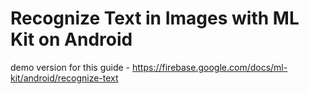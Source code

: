 # Recognize Text in Images with ML Kit on Android
demo version for this guide - https://firebase.google.com/docs/ml-kit/android/recognize-text
